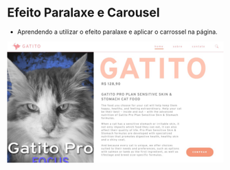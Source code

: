 # Efeito Paralaxe e Carousel

- Aprendendo a utilizar o efeito paralaxe e aplicar o carrossel na página.

![Gatito](https://raw.githubusercontent.com/andreadcsousa/alura_paralaxe_carrossel/main/files/gatito.jpg)
